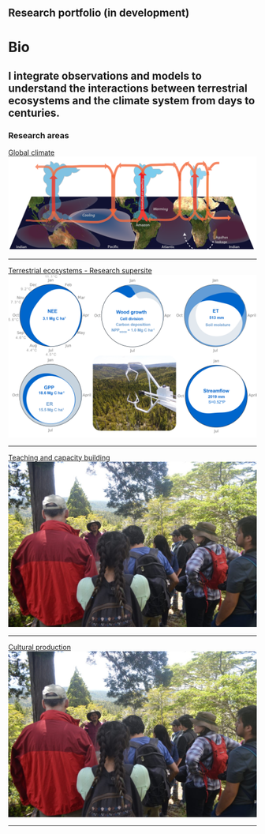 ## Research portfolio (in development)

# Bio
I integrate observations and models to understand the interactions between terrestrial ecosystems and the climate system from days to centuries.
---

### Research areas

[Global climate](/sample_page)
<img src="images/cartoon_walker_v4_BBC_vEN_agulhas.png?raw=true"/>

---
[Terrestrial ecosystems - Research supersite](/pdf/sample_presentation.pdf)
<img src="images/fig03_pheno_v3_clean.png?raw=true"/>

---
[Teaching and capacity building](http://example.com/)
<img src="images/IMG_6316.JPG?raw=true"/>

---
[Cultural production](http://example.com/)
<img src="images/IMG_6316.JPG?raw=true"/>



---
<!-- Remove above link if you don't want to attibute -->
